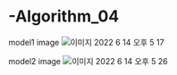 # -Algorithm_04


model1 image
![이미지 2022  6  14  오후 5 17](https://user-images.githubusercontent.com/77258449/173536255-817df587-fd4b-407a-8514-a77ecd82dacb.jpeg)


model2 image
![이미지 2022  6  14  오후 5 26](https://user-images.githubusercontent.com/77258449/173536811-4e161d83-e922-412d-b27b-8e636afc3dc7.jpeg)

